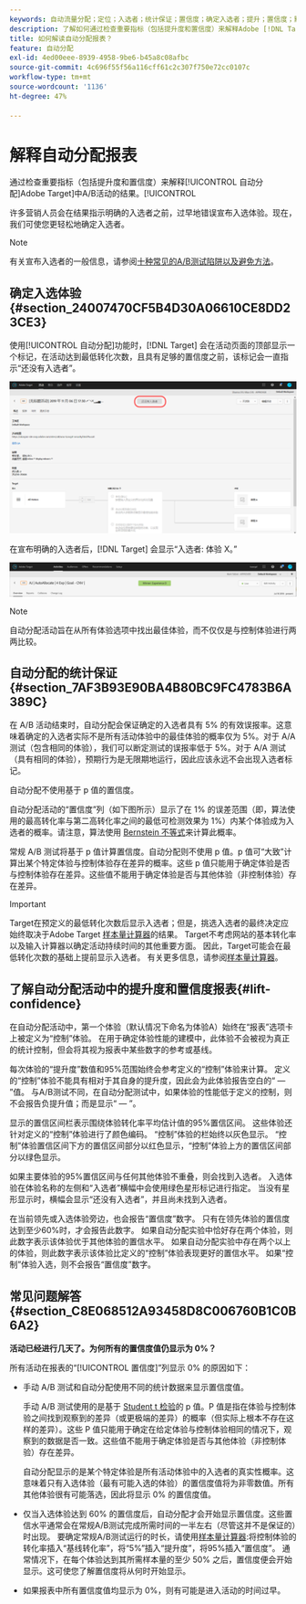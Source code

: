 ```yaml
---
keywords: 自动流量分配；定位；入选者；统计保证；置信度；确定入选者；提升；置信度；默认；默认体验；自动分配
description: 了解如何通过检查重要指标（包括提升度和置信度）来解释Adobe [!DNL Target] 中自动分配A/B活动的结果。
title: 如何解读自动分配报表？
feature: 自动分配
exl-id: 4ed00eee-8939-4958-9be6-b45a8c08afbc
source-git-commit: 4c696f55f56a116cff61c2c307f750e72cc0107c
workflow-type: tm+mt
source-wordcount: '1136'
ht-degree: 47%

---
```


# 解释自动分配报表

通过检查重要指标（包括提升度和置信度）来解释[!UICONTROL 自动分配]Adobe Target]中A/B活动的结果。[!UICONTROL 

许多营销人员会在结果指示明确的入选者之前，过早地错误宣布入选体验。现在，我们可使您更轻松地确定入选者。

>[!NOTE]
>
>有关宣布入选者的一般信息，请参阅[十种常见的A/B测试陷阱以及避免方法](/help/c-activities/t-test-ab/common-ab-testing-pitfalls.md)。

## 确定入选体验 {#section_24007470CF5B4D30A06610CE8DD23CE3}

使用[!UICONTROL 自动分配]功能时，[!DNL Target] 会在活动页面的顶部显示一个标记，在活动达到最低转化次数，且具有足够的置信度之前，该标记会一直指示“还没有入选者”。

![“没有入选者”标记](/help/c-activities/automated-traffic-allocation/assets/no-winner.png)

在宣布明确的入选者后，[!DNL Target] 会显示“入选者: 体验 X。”

![](assets/winner.png)

>[!NOTE]
>
>自动分配活动旨在从所有体验选项中找出最佳体验，而不仅仅是与控制体验进行两两比较。

## 自动分配的统计保证 {#section_7AF3B93E90BA4B80BC9FC4783B6A389C}

在 A/B 活动结束时，自动分配会保证确定的入选者具有 5% 的有效误报率。这意味着确定的入选者实际不是所有活动体验中的最佳体验的概率仅为 5%。对于 A/A 测试（包含相同的体验），我们可以断定测试的误报率低于 5%。对于 A/A 测试（具有相同的体验），预期行为是无限期地运行，因此应该永远不会出现入选者标记。

自动分配不使用基于 p 值的置信度。

自动分配活动的“置信度”列（如下图所示）显示了在 1% 的误差范围（即，算法使用的最高转化率与第二高转化率之间的最低可检测效果为 1%）内某个体验成为入选者的概率。请注意，算法使用 [Bernstein 不等式](https://en.wikipedia.org/wiki/Bernstein_inequalities_(probability_theory))来计算此概率。

常规 A/B 测试将基于 p 值计算置信度。自动分配则不使用 p 值。p 值可“大致”计算出某个特定体验与控制体验存在差异的概率。这些 p 值只能用于确定体验是否与控制体验存在差异。这些值不能用于确定体验是否与其他体验（非控制体验）存在差异。

>[!IMPORTANT]
>
>Target在预定义的最低转化次数后显示入选者；但是，挑选入选者的最终决定应始终取决于Adobe Target [样本量计算器](https://experienceleague.adobe.com/tools/calculator/testcalculator.html)的结果。 Target不考虑网站的基本转化率以及输入计算器以确定活动持续时间的其他重要方面。 因此，Target可能会在最低转化次数的基础上提前显示入选者。 有关更多信息，请参阅[样本量计算器](/help/c-activities/t-test-ab/sample-size-determination.md#section_6B8725BD704C4AFE939EF2A6B6E834E6)。

## 了解自动分配活动中的提升度和置信度报表{#lift-confidence}

在自动分配活动中，第一个体验（默认情况下命名为体验A）始终在“报表”选项卡上被定义为“控制”体验。 在用于确定体验性能的建模中，此体验不会被视为真正的统计控制，但会将其视为报表中某些数字的参考或基线。

每次体验的“提升度”数值和95%范围始终会参考定义的“控制”体验来计算。 定义的“控制”体验不能具有相对于其自身的提升度，因此会为此体验报告空白的“ — ”值。 与A/B测试不同，在自动分配测试中，如果体验的性能低于定义的控制，则不会报告负提升值；而是显示“ — ”。

显示的置信区间栏表示围绕体验转化率平均估计值的95%置信区间。 这些体验还针对定义的“控制”体验进行了颜色编码。 “控制”体验的栏始终以灰色显示。 “控制”体验置信区间下方的置信区间部分以红色显示，“控制”体验上方的置信区间部分以绿色显示。

如果主要体验的95%置信区间与任何其他体验不重叠，则会找到入选者。 入选体验在体验名称的左侧和“入选者”横幅中会使用绿色星形标记进行指定。 当没有星形显示时，横幅会显示“还没有入选者”，并且尚未找到入选者。

在当前领先或入选体验旁边，也会报告“置信度”数字。 只有在领先体验的置信度达到至少60%时，才会报告此数字。 如果自动分配实验中恰好存在两个体验，则此数字表示该体验优于其他体验的置信水平。 如果自动分配实验中存在两个以上的体验，则此数字表示该体验比定义的“控制”体验表现更好的置信水平。 如果“控制”体验入选，则不会报告“置信度”数字。

## 常见问题解答 {#section_C8E068512A93458D8C006760B1C0B6A2}

**活动已经进行几天了。为何所有的置信度值仍显示为 0%？**

所有活动在报表的“[!UICONTROL 置信度]”列显示 0% 的原因如下：

* 手动 A/B 测试和自动分配使用不同的统计数据来显示置信度值。

   手动 A/B 测试使用的是基于 [Student t 检验](https://en.wikipedia.org/wiki/Student%27s_t-test)的 p 值。P 值是指在体验与控制体验之间找到观察到的差异（或更极端的差异）的概率（但实际上根本不存在这样的差异）。这些 P 值只能用于确定在给定体验与控制体验相同的情况下，观察到的数据是否一致。这些值不能用于确定体验是否与其他体验（非控制体验）存在差异。

   自动分配显示的是某个特定体验是所有活动体验中的入选者的真实性概率。这意味着只有入选体验（最有可能入选的体验）的置信度值将为非零数值。所有其他体验很有可能落选，因此将显示 0% 的置信度值。

* 仅当入选体验达到 60% 的置信度后，自动分配才会开始显示置信度。这些置信水平通常会在常规A/B测试完成所需时间的一半左右（尽管这并不是保证的）时出现。 要确定常规A/B测试运行的时长，请使用[样本量计算器](https://experienceleague.adobe.com/tools/calculator/testcalculator.html):将控制体验的转化率插入“基线转化率”，将“5%”插入“提升度”，将95%插入“置信度”。 通常情况下，在每个体验达到其所需样本量的至少 50% 之后，置信度便会开始显示。这可使您了解置信度将从何时开始显示。
* 如果报表中所有置信度值均显示为 0%，则有可能是进入活动的时间过早。
